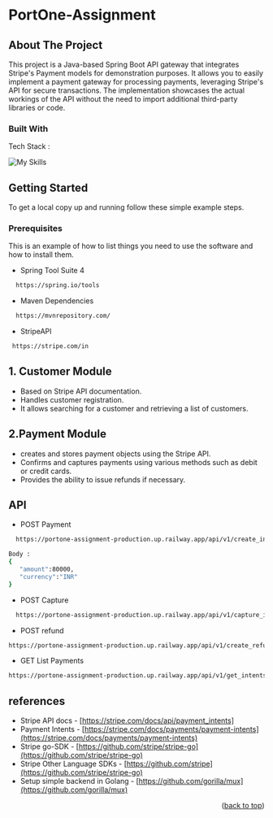 # PortOne-Assignment







<!-- ABOUT THE PROJECT -->
## About The Project

This project is a Java-based Spring Boot API gateway that integrates Stripe's Payment models for demonstration purposes. It allows you to easily implement a payment gateway for processing payments, leveraging Stripe's API for secure transactions. The implementation showcases the actual workings of the API without the need to import additional third-party libraries or code.





### Built With

Tech Stack :

![My Skills](https://skillicons.dev/icons?i=java,spring,maven,github,git,vscode&theme=light)




<!-- GETTING STARTED -->
## Getting Started

To get a local copy up and running follow these simple example steps.

### Prerequisites

This is an example of how to list things you need to use the software and how to install them.
  
  * Spring Tool Suite 4

 ```sh
   https://spring.io/tools
   ```
  
   * Maven Dependencies

 ```sh
   https://mvnrepository.com/
   ```
   
   * StripeAPI 

 ```sh
  https://stripe.com/in
   ```




## 1. Customer Module

- Based on Stripe API documentation.
- Handles customer registration.
- It allows searching for a customer and retrieving a list of customers.
  
## 2.Payment Module
- creates and stores payment objects using the Stripe API.
- Confirms and captures payments using various methods such as debit or credit cards.
- Provides the ability to issue refunds if necessary.


<!-- API -->
## API
  
   * POST  Payment
 ```sh
   https://portone-assignment-production.up.railway.app/api/v1/create_intent
   ```
 ```sh
 Body :
{
    "amount":80000,
    "currency":"INR"
}

   ```

   * POST Capture

 ```sh
   https://portone-assignment-production.up.railway.app/api/v1/capture_intent/pi_3PTeIg07mhhqo5690JIwgEW6
   ```

   * POST refund

 ```sh
 https://portone-assignment-production.up.railway.app/api/v1/create_refund/pi_3PTeIg07mhhqo5690JIwgEW6
   ```
 
  * GET List Payments

 ```sh
https://portone-assignment-production.up.railway.app/api/v1/get_intents
   ```


<!--References -->
## references
*  Stripe API docs - [](https://stripe.com/docs/api) [https://stripe.com/docs/api/payment_intents]
* Payment Intents - [https://stripe.com/docs/payments/payment-intents](https://stripe.com/docs/payments/payment-intents)
* Stripe go-SDK - [https://github.com/stripe/stripe-go](https://github.com/stripe/stripe-go)
*  Stripe Other Language SDKs - [https://github.com/stripe](https://github.com/stripe/stripe-go)
* Setup simple backend in Golang - [https://github.com/gorilla/mux](https://github.com/gorilla/mux)

<p align="right">(<a href="#readme-top">back to top</a>)</p>

